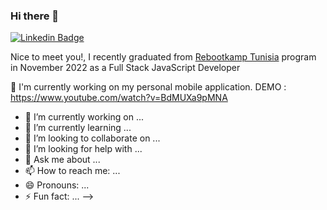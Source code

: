 ### Hi there 👋

[![Linkedin Badge](https://img.shields.io/badge/-MohamedZhioua-blue?style=flat-square&logo=Linkedin&logoColor=white&link=https://www.linkedin.com/in/mohamed-zhioua-18873b196/)](https://www.linkedin.com/in/mohamed-zhioua-18873b196/)

Nice to meet you!, I recently graduated from [Rebootkamp Tunisia](https://github.com/RBK-TN)  program in November 2022  as a Full Stack JavaScript Developer

🔭 I'm currently working on my personal mobile application. DEMO : https://www.youtube.com/watch?v=BdMUXa9pMNA

- 🔭 I’m currently working on ...
- 🌱 I’m currently learning ...
- 👯 I’m looking to collaborate on ...
- 🤔 I’m looking for help with ...
- 💬 Ask me about ...
- 📫 How to reach me: ...
- 😄 Pronouns: ...
- ⚡ Fun fact: ...
-->
